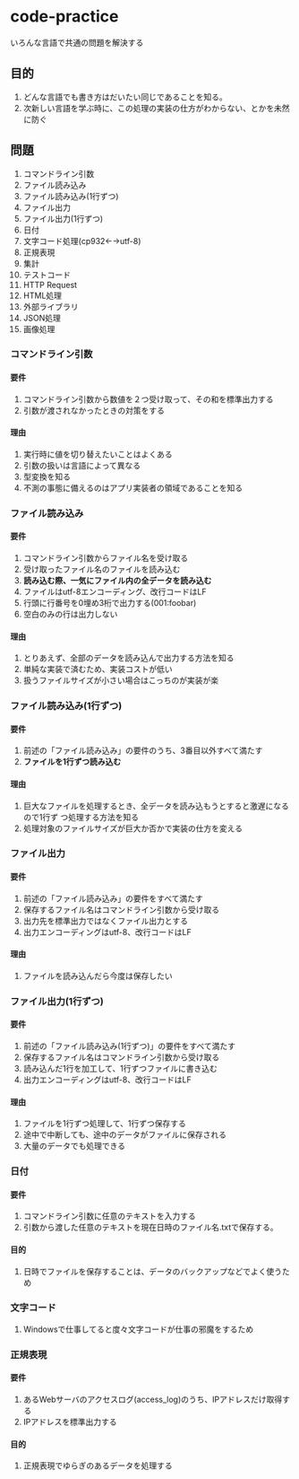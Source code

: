 # code-practice

いろんな言語で共通の問題を解決する

## 目的

1. どんな言語でも書き方はだいたい同じであることを知る。
1. 次新しい言語を学ぶ時に、この処理の実装の仕方がわからない、とかを未然に防ぐ

## 問題

1. コマンドライン引数
1. ファイル読み込み
1. ファイル読み込み(1行ずつ)
1. ファイル出力
1. ファイル出力(1行ずつ)
1. 日付
1. 文字コード処理(cp932←→utf-8)
1. 正規表現
1. 集計
1. テストコード
1. HTTP Request
1. HTML処理
1. 外部ライブラリ
1. JSON処理
1. 画像処理

### コマンドライン引数

#### 要件

1. コマンドライン引数から数値を２つ受け取って、その和を標準出力する
1. 引数が渡されなかったときの対策をする

#### 理由

1. 実行時に値を切り替えたいことはよくある
1. 引数の扱いは言語によって異なる
1. 型変換を知る
1. 不測の事態に備えるのはアプリ実装者の領域であることを知る

### ファイル読み込み

#### 要件

1. コマンドライン引数からファイル名を受け取る
1. 受け取ったファイル名のファイルを読み込む
1. **読み込む際、一気にファイル内の全データを読み込む**
1. ファイルはutf-8エンコーディング、改行コードはLF
1. 行頭に行番号を0埋め3桁で出力する(001:foobar)
1. 空白のみの行は出力しない

#### 理由

1. とりあえず、全部のデータを読み込んで出力する方法を知る
1. 単純な実装で済むため、実装コストが低い
1. 扱うファイルサイズが小さい場合はこっちのが実装が楽

### ファイル読み込み(1行ずつ)

#### 要件

1. 前述の「ファイル読み込み」の要件のうち、3番目以外すべて満たす
1. **ファイルを1行ずつ読み込む**

#### 理由

1. 巨大なファイルを処理するとき、全データを読み込もうとすると激遅になるので1行ず
   つ処理する方法を知る
1. 処理対象のファイルサイズが巨大か否かで実装の仕方を変える

### ファイル出力

#### 要件

1. 前述の「ファイル読み込み」の要件をすべて満たす
1. 保存するファイル名はコマンドライン引数から受け取る
1. 出力先を標準出力ではなくファイル出力とする
1. 出力エンコーディングはutf-8、改行コードはLF

#### 理由

1. ファイルを読み込んだら今度は保存したい

### ファイル出力(1行ずつ)

#### 要件

1. 前述の「ファイル読み込み(1行ずつ)」の要件をすべて満たす
1. 保存するファイル名はコマンドライン引数から受け取る
1. 読み込んだ1行を加工して、1行ずつファイルに書き込む
1. 出力エンコーディングはutf-8、改行コードはLF

#### 理由

1. ファイルを1行ずつ処理して、1行ずつ保存する
1. 途中で中断しても、途中のデータがファイルに保存される
1. 大量のデータでも処理できる

### 日付

#### 要件

1. コマンドライン引数に任意のテキストを入力する
1. 引数から渡した任意のテキストを現在日時のファイル名.txtで保存する。

#### 目的

1. 日時でファイルを保存することは、データのバックアップなどでよく使うため

### 文字コード

1. Windowsで仕事してると度々文字コードが仕事の邪魔をするため

### 正規表現

#### 要件

1. あるWebサーバのアクセスログ(access_log)のうち、IPアドレスだけ取得する
1. IPアドレスを標準出力する

#### 目的

1. 正規表現でゆらぎのあるデータを処理する
